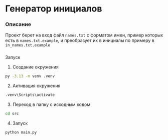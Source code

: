 # Генератор инициалов

### Описание
Проект берет на вход файл `names.txt` с форматом имен, пример которых есть в `names.txt.example`, и преобразует их в инициалы по примеру в `in_names.txt.example`

###
Запуск
1. Создание окружения
```bash
py -3.13 -m venv .venv
```
2. Активация окружения
```bash
.venv\Scripts\activate
```
3. Переход в папку с исходным кодом
```bash
cd src
```
4. Запуск
```bash
python main.py
```
